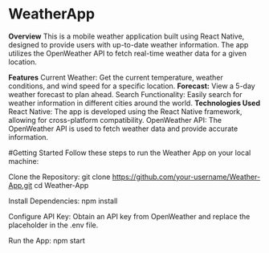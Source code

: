 # WeatherApp
**Overview**
This is a mobile weather application built using React Native, designed to provide users with up-to-date weather information. The app utilizes the OpenWeather API to fetch real-time weather data for a given location.

**Features**
Current Weather: Get the current temperature, weather conditions, and wind speed for a specific location.
**Forecast:** View a 5-day weather forecast to plan ahead.
Search Functionality: Easily search for weather information in different cities around the world.
**Technologies Used**
React Native: The app is developed using the React Native framework, allowing for cross-platform compatibility.
OpenWeather API: The OpenWeather API is used to fetch weather data and provide accurate information.

#Getting Started
Follow these steps to run the Weather App on your local machine:

Clone the Repository:
git clone https://github.com/your-username/Weather-App.git
cd Weather-App

Install Dependencies:
npm install

Configure API Key:
Obtain an API key from OpenWeather and replace the placeholder in the .env file.

Run the App:
npm start

